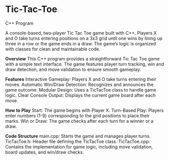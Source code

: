 # Tic-Tac-Toe
C++ Program

A console-based, two-player Tic Tac Toe game built with C++. Players X and O take turns entering positions on a 3x3 grid until one wins by lining up three in a row or the game ends in a draw. The game’s logic is organized with classes for clean and maintainable code.

**Overview**
This C++ program provides a straightforward Tic Tac Toe game with a simple text interface. The game features player turn tracking, win and draw detection, and move validation to ensure smooth gameplay.

**Features**
Interactive Gameplay: Players X and O take turns entering their moves.
Automatic Win/Draw Detection: Recognizes and announces the game outcome.
Modular Design: Uses a TicTacToe class to handle game logic.
Clear Console Output: Displays the current game board after each move.

**How to Play**
Start: The game begins with Player X.
Turn-Based Play: Players enter numbers (1-9) corresponding to the grid positions to place their marks.
Win or Draw: The game checks after each turn for a winner or a draw.

**Code Structure**
main.cpp: Starts the game and manages player turns.
TicTacToe.h: Header file defining the TicTacToe class.
TicTacToe.cpp: Contains the implementation for game logic, including move validation, board updates, and win/draw checks.
